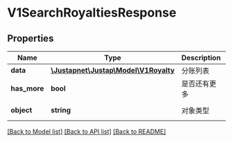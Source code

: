 # V1SearchRoyaltiesResponse

## Properties
Name | Type | Description | Notes
------------ | ------------- | ------------- | -------------
**data** | [**\Justapnet\Justap\Model\V1Royalty**](V1Royalty.md) | 分账列表 | 
**has_more** | **bool** | 是否还有更多 | [default to false]
**object** | **string** | 对象类型 | [default to 'RoyaltySearchResult']

[[Back to Model list]](../README.md#documentation-for-models) [[Back to API list]](../README.md#documentation-for-api-endpoints) [[Back to README]](../README.md)



